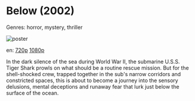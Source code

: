 # Below (2002)

Genres: horror, mystery, thriller

![poster](http://image.tmdb.org/t/p/w500/5N0yv9QVvpp25JAlC5x1DA7raxr.jpg)

en:
  [720p](magnet:?xt=urn:btih:35E8A6A9024CA779CDF185F286B428003432638D&tr=udp://glotorrents.pw:6969/announce&tr=udp://tracker.opentrackr.org:1337/announce&tr=udp://torrent.gresille.org:80/announce&tr=udp://tracker.openbittorrent.com:80&tr=udp://tracker.coppersurfer.tk:6969&tr=udp://tracker.leechers-paradise.org:6969&tr=udp://p4p.arenabg.ch:1337&tr=udp://tracker.internetwarriors.net:1337)
  [1080p](magnet:?xt=urn:btih:2E275792EBC702C6D6C36D5CEA50A23736B16BDB&tr=udp://glotorrents.pw:6969/announce&tr=udp://tracker.opentrackr.org:1337/announce&tr=udp://torrent.gresille.org:80/announce&tr=udp://tracker.openbittorrent.com:80&tr=udp://tracker.coppersurfer.tk:6969&tr=udp://tracker.leechers-paradise.org:6969&tr=udp://p4p.arenabg.ch:1337&tr=udp://tracker.internetwarriors.net:1337)
  


In the dark silence of the sea during World War II, the submarine U.S.S. Tiger Shark prowls on what should be a routine rescue mission. But for the shell-shocked crew, trapped together in the sub's narrow corridors and constricted spaces, this is about to become a journey into the sensory delusions, mental deceptions and runaway fear that lurk just below the surface of the ocean.